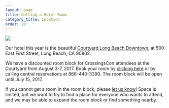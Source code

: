 ```yaml
---
layout: page
title: Getting a Hotel Room
category_title: Location
order: 20
---
```


![](http://cache.marriott.com/propertyimages/l/lgbcy/phototour/lgbcy_phototour88.jpg)

Our hotel this year is the beautiful [Courtyard Long Beach Downtown](http://www.marriott.com/hotels/travel/lgbcy-courtyard-long-beach-downtown/), at 500 East First Street, Long Beach, CA 90802.

We have a discounted room block for CrossingsCon attendees at the Courtyard from August 3-7, 2017. Book your room by [clicking here](http://www.marriott.com/meeting-event-hotels/group-corporate-travel/groupCorp.mi?resLinkData=CrossingsCon%202017%5Elgbcy%60cccccca%7Cccccccb%60169%60USD%60false%604%608/3/17%608/7/17%607/15/17&app=resvlink&stop_mobi=yes) or by calling central reservations at 866-440-3390. The room block will be open until July 15, 2017.

If you cannot get a room in the room block, please [let us know]({{site.baseurl}}/about/contact)! Space is limited, but we want to try to find a place for everyone who wants to attend, and we may be able to expand the room block or find something nearby.

